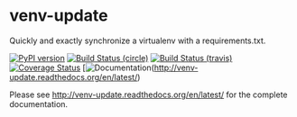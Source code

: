 venv-update
===========
Quickly and exactly synchronize a virtualenv with a requirements.txt.

[![PyPI version](https://badge.fury.io/py/venv-update.svg)](https://pypi.python.org/pypi/venv-update)
[![Build Status (circle)](https://circleci.com/gh/Yelp/pip-faster)](https://circleci.com/gh/Yelp/venv-update.svg?style=shield)
[![Build Status (travis)](https://travis-ci.org/Yelp/venv-update.svg?branch=master)](https://travis-ci.org/Yelp/venv-update)
[![Coverage Status](https://codecov.io/github/Yelp/venv-update/coverage.svg?branch=master)](https://codecov.io/github/Yelp/venv-update?branch=master)
[![Documentation](https://readthedocs.org/projects/venv-update/badge/)(http://venv-update.readthedocs.org/en/latest/)


Please see http://venv-update.readthedocs.org/en/latest/ for the complete documentation.
